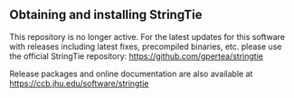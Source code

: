 ## Obtaining and installing StringTie

This repository is no longer active. For the latest updates for this software with releases including latest fixes, precompiled binaries, etc. please use the official StringTie repository: https://github.com/gpertea/stringtie 

Release packages and online documentation are also available at https://ccb.jhu.edu/software/stringtie 

